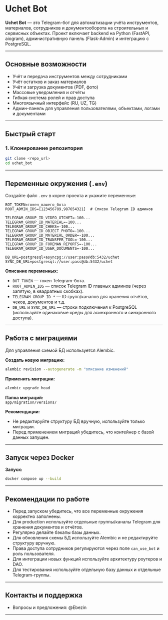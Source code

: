 ﻿# Uchet Bot

**Uchet Bot** — это Telegram-бот для автоматизации учёта инструментов, материалов, сотрудников и документооборота на строительных и сервисных объектах. Проект включает backend на Python (FastAPI, aiogram), административную панель (Flask-Admin) и интеграцию с PostgreSQL.

---

## Основные возможности

- Учёт и передача инструментов между сотрудниками
- Учёт остатков и заказ материалов
- Учёт и загрузка документов (PDF, фото)
- Массовые уведомления и отчёты
- Гибкая система ролей и прав доступа
- Многоязычный интерфейс (RU, UZ, TG)
- Админ-панель для управления пользователями, объектами, логами и документами

---

## Быстрый старт

### 1. Клонирование репозитория

```bash
git clone <repo_url>
cd uchet_bot
```

---

## Переменные окружения (`.env`)

Создайте файл `.env` в корне проекта и укажите переменные:

```env
BOT_TOKEN=токен_вашего_бота
ROOT_ADMIN_IDS=[123456789,987654321]  # Список Telegram ID админов

TELEGRAM_GROUP_ID_VIDEO_OTCHET=-100...
TELEGRAM_GROUP_ID_MATERIAL=-100...
TELEGRAM_GROUP_ID_CHEKS=-100...
TELEGRAM_GROUP_ID_OBJECT_PHOTO=-100...
TELEGRAM_GROUP_ID_MATERIAL_ORDER=-100...
TELEGRAM_GROUP_ID_TRANSFER_TOOL=-100...
TELEGRAM_GROUP_ID_FOREMAN_REPORTS=-100...
TELEGRAM_GROUP_ID_USER_DOCUMENTS=-100...

DB_URL=postgresql+asyncpg://user:pass@db:5432/uchet
SYNC_DB_URL=postgresql://user:pass@db:5432/uchet
```

**Описание переменных:**
- `BOT_TOKEN` — токен Telegram-бота.
- `ROOT_ADMIN_IDS` — список Telegram ID главных админов (через запятую, в квадратных скобках).
- `TELEGRAM_GROUP_ID_*` — ID групп/каналов для хранения отчётов, чеков, документов и т.д.
- `DB_URL` и `SYNC_DB_URL` — строки подключения к PostgreSQL (используйте одинаковые креды для асинхронного и синхронного доступа).

---

## Работа с миграциями

Для управления схемой БД используется Alembic.

**Создать новую миграцию:**
```bash
alembic revision --autogenerate -m "описание изменений"
```

**Применить миграции:**
```bash
alembic upgrade head
```

**Папка миграций:**  
`app/migration/versions/`

**Рекомендации:**
- Не редактируйте структуру БД вручную, используйте только миграции.
- Перед применением миграций убедитесь, что контейнер с базой данных запущен.

---

## Запуск через Docker
**Запуск:**
```bash
docker compose up --build
```

---

## Рекомендации по работе

- Перед запуском убедитесь, что все переменные окружения корректно заполнены.
- Для production используйте отдельные группы/каналы Telegram для хранения документов и отчётов.
- Регулярно делайте бэкапы базы данных.
- Для обновления схемы БД используйте Alembic и не редактируйте структуру вручную.
- Права доступа сотрудников регулируются через поле `can_use_bot` и роль пользователя.
- Для интеграции новых функций используйте архитектуру роутеров и DAO.
- Для тестирования используйте отдельную базу данных и отдельные Telegram-группы.
---

## Контакты и поддержка

- Вопросы и предложения: @Ebezin
---
